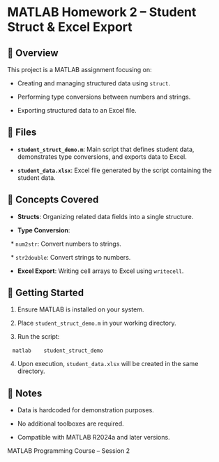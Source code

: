# MATLAB Homework 2 – Student Struct & Excel Export


## 📌 Overview

This project is a MATLAB assignment focusing on:


* Creating and managing structured data using `struct`.

* Performing type conversions between numbers and strings.

* Exporting structured data to an Excel file.

## 📁 Files

* **`student_struct_demo.m`**: Main script that defines student data, demonstrates type conversions, and exports data to Excel.

* **`student_data.xlsx`**: Excel file generated by the script containing the student data.

## 🧠 Concepts Covered

* **Structs**: Organizing related data fields into a single structure.

* **Type Conversion**:

  * `num2str`: Convert numbers to strings.

  * `str2double`: Convert strings to numbers.

* **Excel Export**: Writing cell arrays to Excel using `writecell`.

  
## 🚀 Getting Started

1. Ensure MATLAB is installed on your system.

2. Place `student_struct_demo.m` in your working directory.

3. Run the script:

   ```matlab
   student_struct_demo
   ```

4. Upon execution, `student_data.xlsx` will be created in the same directory.

## 📝 Notes

* Data is hardcoded for demonstration purposes.

* No additional toolboxes are required.

* Compatible with MATLAB R2024a and later versions.

  
MATLAB Programming Course – Session 2